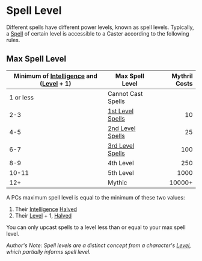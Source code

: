 # Spell Level

Different spells have different power levels, known as spell levels. Typically, a [Spell](Spells.md) of certain level is accessible to a Caster according to the following rules.

## Max Spell Level

| Minimum of [Intelligence](../Player%20Characters/Chosen%20Statistics/Intelligence.md) and ([Level](../Player%20Characters/Derived%20Statistics/Level.md) + 1) | Max Spell Level                                                               | Mythril Costs |
| ------------------------------------------------------------------------------------------------------------------------------------------------------------- | ----------------------------------------------------------------------------- | ------------: |
| 1 or less                                                                                                                                                     | Cannot Cast Spells                                                            |               |
| 2-3                                                                                                                                                           | [1st Level Spells](Spells/Mythril%20Spells/Level%201/1st%20Level%20Spells.md) |            10 |
| 4-5                                                                                                                                                           | [2nd Level Spells](Spells/Mythril%20Spells/Level%202/2nd%20Level%20Spells.md) |            25 |
| 6-7                                                                                                                                                           | [3rd Level Spells](Spells/Mythril%20Spells/Level%203/3rd%20Level%20Spells.md) |           100 |
| 8-9                                                                                                                                                           | 4th Level                                                                     |           250 |
| 10-11                                                                                                                                                         | 5th Level                                                                     |          1000 |
| 12+                                                                                                                                                           | Mythic                                                                        |        10000+ |

A PCs maximum spell level is equal to the minimum of these two values:
1. Their [Intelligence](../Player%20Characters/Chosen%20Statistics/Intelligence.md) [Halved](../Foreword/Rule%20for%20rules.md#Halving)
2. Their [Level](../Player%20Characters/Derived%20Statistics/Level.md) + 1, [Halved](../Foreword/Rule%20for%20rules.md#Halving)

You can only upcast spells to a level less than or equal to your max spell level.

*Author's Note:*
*Spell levels are a distinct concept from a character's [Level](../Player%20Characters/Derived%20Statistics/Level.md), which partially informs spell level.*
